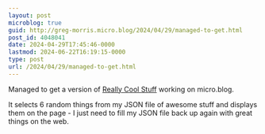 ```yaml
---
layout: post
microblog: true
guid: http://greg-morris.micro.blog/2024/04/29/managed-to-get.html
post_id: 4048041
date: 2024-04-29T17:45:46-0000
lastmod: 2024-06-22T16:19:15-0000
type: post
url: /2024/04/29/managed-to-get.html
---
```

Managed to get a version of [Really Cool Stuff](https://gregmorris.co.uk/rcs/) working on micro.blog.

It selects 6 random things from my JSON file of awesome stuff and displays them on the page - I just need to fill my JSON file back up again with great things on the web. 
